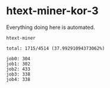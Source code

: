 # htext-miner-kor-3

Everything doing here is automated.

```
htext-miner

total: 1715/4514 (37.99291094373062%)

job0: 304
job1: 302
job2: 433
job3: 338
job4: 338
```